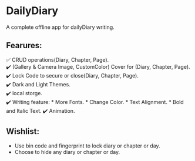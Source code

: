 # DailyDiary
 A complete offline app for dailyDiary writing.
## Fearures:
  ✅ CRUD operations(Diary, Chapter, Page).  
 ✔️ (Gallery & Camera Image, CustomColor) Cover for (Diary, Chapter, Page).  
 ✔️ Lock Code to secure or close(Diary, Chapter, Page).  
 ✔️ Dark and Light Themes.  
 ✔️ local storge.  
 ✔️ Writing feature:
    * More Fonts.
    * Change Color.
    * Text Alignment.
    * Bold and Italic Text.
 ✔️ Animation.


## Wishlist:
- Use bin code and fingerprint to lock diary or chapter or day.
- Choose to hide any diary or chapter or day. 
